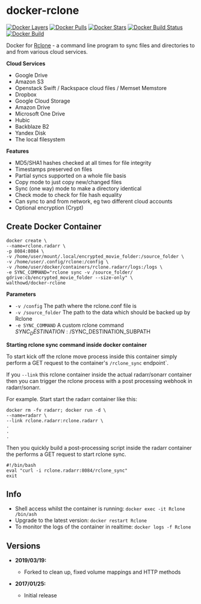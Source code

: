 [appurl]: https://rclone.org/
[microbadger]: https://microbadger.com/images/walthowd/docker-rclone
[dockerstore]: https://store.docker.com/community/images/walthowd/docker-rclone

# docker-rclone
[![Docker Layers](https://images.microbadger.com/badges/image/walthowd/docker-rclone.svg)][microbadger]
[![Docker Pulls](https://img.shields.io/docker/pulls/walthowd/docker-rclone.svg)][dockerstore]
[![Docker Stars](https://img.shields.io/docker/stars/walthowd/docker-rclone.svg)][dockerstore]
[![Docker Build Status](https://img.shields.io/docker/build/walthowd/docker-rclone.svg)][dockerstore]
[![Docker Build](https://img.shields.io/docker/automated/walthowd/docker-rclone.svg)][dockerstore]

Docker for [Rclone][appurl] - a command line program to sync files and directories to and from various cloud services.

**Cloud Services**
* Google Drive
* Amazon S3
* Openstack Swift / Rackspace cloud files / Memset Memstore
* Dropbox
* Google Cloud Storage
* Amazon Drive
* Microsoft One Drive
* Hubic
* Backblaze B2
* Yandex Disk
* The local filesystem

**Features**

* MD5/SHA1 hashes checked at all times for file integrity
* Timestamps preserved on files
* Partial syncs supported on a whole file basis
* Copy mode to just copy new/changed files
* Sync (one way) mode to make a directory identical
* Check mode to check for file hash equality
* Can sync to and from network, eg two different cloud accounts
* Optional encryption (Crypt)

## Create Docker Container

```
docker create \
--name=rclone.radarr \
-p 8084:8084 \
-v /home/user/mount/.local/encrypted_movie_folder:/source_folder \
-v /home/user/.config/rclone:/config \
-v /home/user/docker/containers/rclone.radarr/logs:/logs \
-e SYNC_COMMAND="rclone sync -v /source_folder/ gdrive:cb/encrypted_movie_folder --size-only" \
walthowd/docker-rclone
```

**Parameters**

* `-v /config` The path where the rclone.conf file is
* `-v /source_folder` The path to the data which should be backed up by Rclone
* `-e SYNC_COMMAND` A custom rclone command $SYNC_DESTINATION:/$SYNC_DESTINATION_SUBPATH


**Starting rclone sync command inside docker container**

To start kick off the rclone move process inside this container simply perform a GET request to the container's `/rclone_sync` endpoint`.

If you `--link` this rclone container inside the actual radarr/sonarr container then you can trigger the rclone process with a post processing webhook in radarr/sonarr.

For example.  Start start the radarr container like this:
```
docker rm -fv radarr; docker run -d \
--name=radarr \
--link rclone.radarr:rclone.radarr \
.
.
.
```

Then you quickly build a post-processing script inside the radarr container the performs a GET request to start rclone sync.

```
#!/bin/bash
eval "curl -i rclone.radarr:8084/rclone_sync"
exit
```

## Info

* Shell access whilst the container is running: `docker exec -it Rclone /bin/ash`
* Upgrade to the latest version: `docker restart Rclone`
* To monitor the logs of the container in realtime: `docker logs -f Rclone`

## Versions
+ **2019/03/19:**
  * Forked to clean up, fixed volume mappings and HTTP methods
  
+ **2017/01/25:**
  * Initial release

